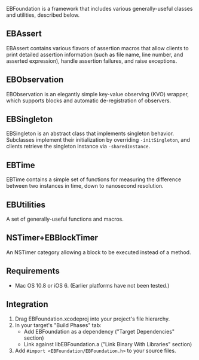 EBFoundation is a framework that includes various generally-useful classes and utilities, described below.

## EBAssert

EBAssert contains various flavors of assertion macros that allow clients to print detailed assertion information (such as file name, line number, and asserted expression), handle assertion failures, and raise exceptions.

## EBObservation

EBObservation is an elegantly simple key-value observing (KVO) wrapper, which supports blocks and automatic de-registration of observers.

## EBSingleton

EBSingleton is an abstract class that implements singleton behavior. Subclasses implement their initialization by overriding `-initSingleton`, and clients retrieve the singleton instance via `-sharedInstance`.

## EBTime

EBTime contains a simple set of functions for measuring the difference between two instances in time, down to nanosecond resolution.

## EBUtilities

A set of generally-useful functions and macros.

## NSTimer+EBBlockTimer

An NSTimer category allowing a block to be executed instead of a method.

## Requirements

- Mac OS 10.8 or iOS 6. (Earlier platforms have not been tested.)

## Integration

1. Drag EBFoundation.xcodeproj into your project's file hierarchy.
2. In your target's "Build Phases" tab:
    * Add EBFoundation as a dependency ("Target Dependencies" section)
    * Link against libEBFoundation.a ("Link Binary With Libraries" section)
3. Add `#import <EBFoundation/EBFoundation.h>` to your source files.